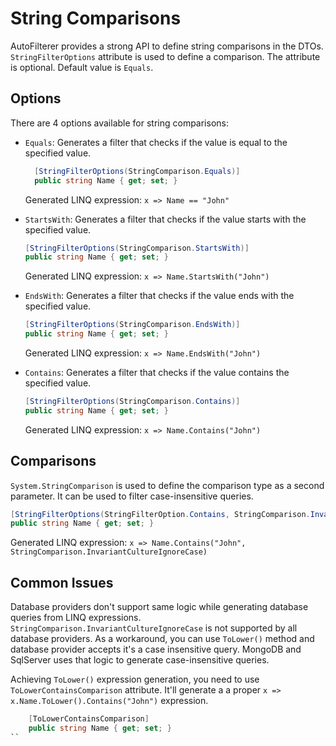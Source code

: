 # String Comparisons

AutoFilterer provides a strong API to define string comparisons in the DTOs.
`StringFilterOptions` attribute is used to define a comparison. The attribute is optional. Default value is `Equals`.

## Options
There are 4 options available for string comparisons:

- `Equals`: Generates a filter that checks if the value is equal to the specified value.
  ```csharp
    [StringFilterOptions(StringComparison.Equals)]
    public string Name { get; set; }
    ```

    Generated LINQ expression: `x => Name == "John"`

- `StartsWith`: Generates a filter that checks if the value starts with the specified value.
    ```csharp
    [StringFilterOptions(StringComparison.StartsWith)]
    public string Name { get; set; }
    ```
    Generated LINQ expression: `x => Name.StartsWith("John")`

- `EndsWith`: Generates a filter that checks if the value ends with the specified value.
    ```csharp
    [StringFilterOptions(StringComparison.EndsWith)]
    public string Name { get; set; }
    ```
    Generated LINQ expression: `x => Name.EndsWith("John")`
- `Contains`: Generates a filter that checks if the value contains the specified value.
    ```csharp
    [StringFilterOptions(StringComparison.Contains)]
    public string Name { get; set; }
    ```
    Generated LINQ expression: `x => Name.Contains("John")`

## Comparisons
`System.StringComparison` is used to define the comparison type as a second parameter. It can be used to filter case-insensitive queries.

```csharp
[StringFilterOptions(StringFilterOption.Contains, StringComparison.InvariantCultureIgnoreCase)]
public string Name { get; set; }
```

Generated LINQ expression: `x => Name.Contains("John", StringComparison.InvariantCultureIgnoreCase)`

## Common Issues
Database providers don't support same logic while generating database queries from LINQ expressions. `StringComparison.InvariantCultureIgnoreCase` is not supported by all database providers. As a workaround, you can use `ToLower()` method and database provider accepts it's a case insensitive query. MongoDB and SqlServer uses that logic to generate case-insensitive queries.

Achieving `ToLower()` expression generation, you need to use `ToLowerContainsComparison` attribute. It'll generate a a proper `x => x.Name.ToLower().Contains("John")` expression.

```csharp
    [ToLowerContainsComparison]
    public string Name { get; set; }
`` 


